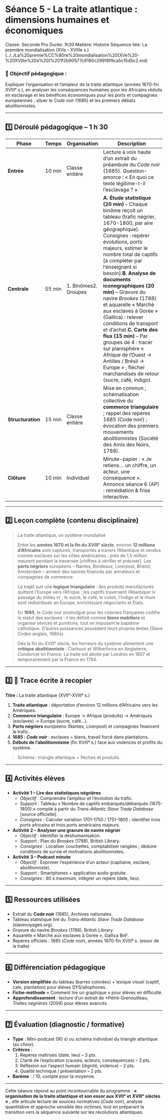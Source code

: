 # Séance 5 -  La traite atlantique : dimensions humaines et économiques

Classe: Seconde Pro
Durée: 1h30
Matière: Histoire
Séquence liée: La première mondialisation (XVe - XVIIIe s.) (../../La%20premie%CC%80re%20mondialisation%20(XVe%20-%20XVIIIe%20s%20)%201f2b90577c8180c29916f9ca5c15d5c2.md)

### 🎯 Objectif pédagogique :

Expliquer l’organisation et l’ampleur de la traite atlantique (années 1670-fin XVIIIᵉ s.), en analyser les conséquences humaines pour les Africains réduits en esclavage et les bénéfices économiques pour les ports et compagnies européennes ; situer le *Code noir* (1685) et les premiers débats abolitionnistes.

---

## **1️⃣ Déroulé pédagogique – 1 h 30**

| Phase | Temps | Organisation | Description |
| --- | --- | --- | --- |
| **Entrée** | 10 min | Classe entière | Lecture à voix haute d’un extrait du préambule du *Code noir* (1685). Question-amorce : « En quoi ce texte légitime-t-il l’esclavage ? » |
| **Centrale** | 55 min | 1. Binômes2. Groupes | **A. Étude statistique (20 min)** – Chaque binôme reçoit un tableau (trafic négrier, 1670-1800, par aire géographique). Consignes : repérer évolutions, ports majeurs, estimer le nombre total de captifs [à compléter par l’enseignant si besoin].**B. Analyse de documents iconographiques (20 min)** – Gravure du navire *Brookes* (1788) et aquarelle « Marché aux esclaves à Gorée » (Gallica) : relever conditions de transport et d’achat.**C. Carte des flux (15 min)** – Par groupes de 4 : tracer sur planisphère « Afrique de l’Ouest → Antilles / Brésil → Europe » ; flécher marchandises de retour (sucre, café, indigo). |
| **Structuration** | 15 min | Classe entière | Mise en commun ; schématisation collective du **commerce triangulaire** ; rappel des repères 1685 (Code noir) ; évocation des premiers mouvements abolitionnistes (Société des Amis des Noirs, 1788). |
| **Clôture** | 10 min | Individuel | Minute-papier : « Je retiens… un chiffre, un acteur, une conséquence ». Annonce séance 6 (AP) : remédiation & frise interactive. |

---

## **2️⃣ Leçon complète (contenu disciplinaire)**

> La traite atlantique, un système mondialisé
> 
> 
> Entre les **années 1670 et la fin du XVIIIᵉ siècle**, environ **12 millions d’Africains** sont capturés, transportés à travers l’Atlantique et vendus comme esclaves sur les côtes américaines ; près de 1,5 million meurent pendant la traversée [chiffres à vérifier et préciser]. Les **ports négriers** européens – Nantes, Bordeaux, Liverpool, Bristol, Amsterdam – arment des navires financés par armateurs et compagnies de commerce.
> 
> Le trajet suit une **logique triangulaire** : des produits manufacturés quittent l’Europe vers l’Afrique ; les captifs traversent l’Atlantique (« passage du milieu ») ; le sucre, le café, le coton, l’indigo et le rhum sont redistribués en Europe, enrichissant négociants et États.
> 
> En **1685**, le *Code noir* promulgué pour les colonies françaises codifie le statut des esclaves : il les définit comme **biens mobiliers** et organise sévices et punitions, tout en imposant le baptême catholique. D’autres puissances possèdent leurs propres textes (Slave Codes anglais, 1660s).
> 
> Dès la fin du XVIIIᵉ siècle, les horreurs du système alimentent une **critique abolitionniste** : Clarkson et Wilberforce en Angleterre, Condorcet en France. La traite est abolie par Londres en 1807 et temporairement par la France en 1794.
> 

---

## **3️⃣ 📝 Trace écrite à recopier**

**Titre :** La traite atlantique (XVIIᵉ-XVIIIᵉ s.)

1. **Traite atlantique** : déportation d’environ 12 millions d’Africains vers les Amériques.
2. **Commerce triangulaire** : Europe → Afrique (produits) → Amériques (esclaves) → Europe (sucre, café…).
3. **Ports négriers** européens (Nantes, Liverpool) et compagnies financent le trafic.
4. **1685 : *Code noir*** : esclaves = biens, travail forcé dans plantations.
5. **Débuts de l’abolitionnisme** (fin XVIIIᵉ s.) face aux violences et profits du système.

> Schéma : triangle atlantique + flèches et produits.
> 

---

## **4️⃣ Activités élèves**

- **Activité 1 – Lire des statistiques négrières**
    - *Objectif* : Comprendre l’ampleur et l’évolution du trafic.
    - *Support* : Tableau « Nombre de captifs embarqués/débarqués (1675-1800) » compilé à partir du *Trans-Atlantic Slave Trade Database* [source officielle].
    - *Consignes* : Calculer variation 1701-1750 / 1751-1800 ; identifier trois ports africains et trois ports américains majeurs.
- **Activité 2 – Analyser une gravure de navire négrier**
    - *Objectif* : Identifier la déshumanisation.
    - *Support* : Plan du *Brookes* (1788), British Library.
    - *Consignes* : Localiser couchettes, comptabiliser rangées ; déduire conditions de survie et motivations abolitionnistes.
- **Activité 3 – Podcast minute**
    - *Objectif* : Exprimer l’expérience d’un acteur (capitaine, esclave, abolitionniste).
    - *Support* : Smartphones + application audio gratuite.
    - *Consignes* : 90 s maximum, intégrer un repère (date, lieu).

---

## **5️⃣ Ressources utilisées**

- Extrait du **Code noir** (1685), Archives nationales.
- Tableau statistique tiré du *Trans-Atlantic Slave Trade Database* (slavevoyages.org).
- Gravure du navire *Brookes* (1788), British Library.
- Aquarelle « Marché aux esclaves à Gorée », Gallica BnF.
- Repères officiels : 1685 (*Code noir*), années 1670-fin XVIIIᵉ s. (essor de la traite)

---

## **6️⃣ Différenciation pédagogique**

- **Version simplifiée** du tableau (barres colorées) + lexique visuel (captif, cale, plantation) pour élèves DYS/allophones.
- **Fiche-méthode** « Comment lire un graphique » pour élèves en difficulté.
- **Approfondissement** : lecture d’un extrait de *Pétré-Grenouilleau, *Traites négrières* (2004) pour élèves avancés.

---

## **7️⃣ Évaluation (diagnostic / formative)**

- **Type** : Mini-podcast (90 s) ou schéma individuel du triangle atlantique (au choix).
- **Critères** :
    1. Repères maîtrisés (date, lieu) – 3 pts.
    2. Clarté de l’explication (causes, acteurs, conséquences) – 3 pts.
    3. Réflexion sur l’aspect humain (dignité, violence) – 2 pts.
    4. Qualité technique / présentation – 2 pts.
- **Barème** : / 10, compte pour la moyenne.

---

Cette séance répond au point incontournable du programme : **« organisation de la traite atlantique et son essor aux XVIIᵉ et XVIIIᵉ siècles »** ; elle articule lecture de sources normatives (*Code noir*), analyse quantitative et approche sensible des victimes, tout en préparant la transition vers la séquence suivante sur les révolutions atlantiques.